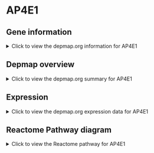 <h1>AP4E1</h1>

<h2>Gene information</h2>
<details>
  <summary>Click to view the depmap.org information for AP4E1</summary>
  <p><a href="https://depmap.org/portal/gene/AP4E1?tab=about" target="_BLANK">Open page in a new tab...</a></p>
  <iframe src="https://depmap.org/portal/gene/AP4E1?tab=about" style="border:none;width:100%;height:800px"></iframe>
</details>

<h2>Depmap overview</h2>
<details>
  <summary>Click to view the depmap.org summary for AP4E1</summary>
  <p><a href="https://depmap.org/portal/gene/AP4E1?tab=overview" target="_BLANK">Open page in a new tab...</a></p>
  <iframe src="https://depmap.org/portal/gene/AP4E1?tab=overview" style="border:none;width:100%;height:800px"></iframe>
</details>

<h2>Expression</h2>
<details>
  <summary>Click to view the depmap.org expression data for AP4E1</summary>
  <p><a href="https://depmap.org/portal/gene/AP4E1?tab=characterization" target="_BLANK">Open page in a new tab...</a></p>
  <iframe src="https://depmap.org/portal/gene/AP4E1?tab=characterization" style="border:none;width:100%;height:800px"></iframe>
</details>



<h2>Reactome Pathway diagram</h2>
<details>
  <summary>Click to view the Reactome pathway for AP4E1</summary>
  <p><a href="https://reactome.org/PathwayBrowser/#/R-HSA-432722" target="_BLANK">Open page in a new tab...</a></p>
  <p>Golgi Associated Vesicle Biogenesis</p>
<iframe src="https://reactome.org/PathwayBrowser/#/R-HSA-432722" style="border:none;width:100%;height:800px"></iframe>
</details>



